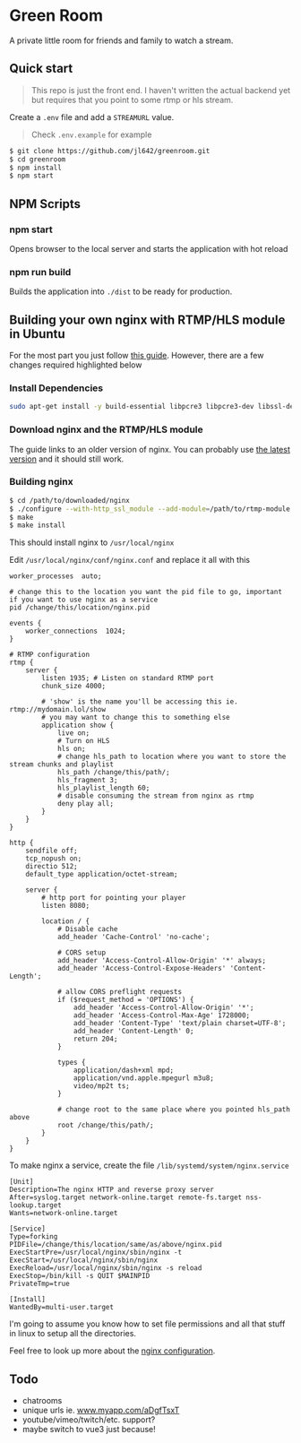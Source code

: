 # Green Room
A private little room for friends and family to watch a stream.

## Quick start
> This repo is just the front end.  I haven't written the actual backend yet but requires that you point to some rtmp or hls stream.

Create a `.env` file and add a `STREAMURL` value.
> Check `.env.example` for example

```sh
$ git clone https://github.com/jl642/greenroom.git
$ cd greenroom
$ npm install
$ npm start
```

## NPM Scripts


### **npm start**
Opens browser to the local server and starts the application with hot reload

### **npm run build**
Builds the application into `./dist` to be ready for production.

## Building your own nginx with RTMP/HLS module in Ubuntu
For the most part you just follow [this guide](https://docs.peer5.com/guides/setting-up-hls-live-streaming-server-using-nginx/).  However, there are a few changes required highlighted below

### Install Dependencies
```sh
sudo apt-get install -y build-essential libpcre3 libpcre3-dev libssl-dev zlib1g zlib1g-dev
```

### Download nginx and the RTMP/HLS module
The guide links to an older version of nginx.  You can probably use [the latest version](http://nginx.org/en/download.html) and it should still work.

### Building nginx

```sh
$ cd /path/to/downloaded/nginx
$ ./configure --with-http_ssl_module --add-module=/path/to/rtmp-module --with-http_secure_link_module
$ make
$ make install
```

This should install nginx to `/usr/local/nginx`

Edit `/usr/local/nginx/conf/nginx.conf` and replace it all with this

```
worker_processes  auto;

# change this to the location you want the pid file to go, important if you want to use nginx as a service
pid /change/this/location/nginx.pid

events {
    worker_connections  1024;
}

# RTMP configuration
rtmp {
    server {
        listen 1935; # Listen on standard RTMP port
        chunk_size 4000;

        # 'show' is the name you'll be accessing this ie. rtmp://mydomain.lol/show
        # you may want to change this to something else
        application show {
            live on;
            # Turn on HLS
            hls on;
            # change hls_path to location where you want to store the stream chunks and playlist
            hls_path /change/this/path/;
            hls_fragment 3;
            hls_playlist_length 60;
            # disable consuming the stream from nginx as rtmp
            deny play all;
        }
    }
}

http {
    sendfile off;
    tcp_nopush on;
    directio 512;
    default_type application/octet-stream;

    server {
        # http port for pointing your player
        listen 8080;

        location / {
            # Disable cache
            add_header 'Cache-Control' 'no-cache';

            # CORS setup
            add_header 'Access-Control-Allow-Origin' '*' always;
            add_header 'Access-Control-Expose-Headers' 'Content-Length';

            # allow CORS preflight requests
            if ($request_method = 'OPTIONS') {
                add_header 'Access-Control-Allow-Origin' '*';
                add_header 'Access-Control-Max-Age' 1728000;
                add_header 'Content-Type' 'text/plain charset=UTF-8';
                add_header 'Content-Length' 0;
                return 204;
            }

            types {
                application/dash+xml mpd;
                application/vnd.apple.mpegurl m3u8;
                video/mp2t ts;
            }

            # change root to the same place where you pointed hls_path above
            root /change/this/path/;
        }
    }
}
```

To make nginx a service, create the file `/lib/systemd/system/nginx.service`

```
[Unit]
Description=The nginx HTTP and reverse proxy server
After=syslog.target network-online.target remote-fs.target nss-lookup.target
Wants=network-online.target

[Service]
Type=forking
PIDFile=/change/this/location/same/as/above/nginx.pid
ExecStartPre=/usr/local/nginx/sbin/nginx -t
ExecStart=/usr/local/nginx/sbin/nginx
ExecReload=/usr/local/nginx/sbin/nginx -s reload
ExecStop=/bin/kill -s QUIT $MAINPID
PrivateTmp=true

[Install]
WantedBy=multi-user.target
```

I'm going to assume you know how to set file permissions and all that stuff in linux to setup all the directories.

Feel free to look up more about the [nginx configuration](https://www.nginx.com/resources/wiki/start/topics/examples/full/#nginx-conf).


## Todo

* chatrooms
* unique urls ie. www.myapp.com/aDgfTsxT
* youtube/vimeo/twitch/etc. support?
* maybe switch to vue3 just because!
